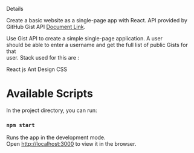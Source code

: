 Details

Create a basic website as a single-page app with React.
API provided by GitHub Gist API [Document Link](https://docs.github.com/en/free-pro-team@latest/rest/reference/gists).

Use Gist API to create a simple single-page application. A user  
should be able to enter a username and get the full list of public Gists for that  
user.
Stack used for this are :

React js
Ant Design
CSS

# Available Scripts

In the project directory, you can run:

### `npm start`

Runs the app in the development mode.\
Open [http://localhost:3000](http://localhost:3000) to view it in the browser.
